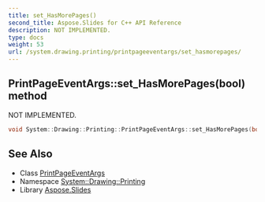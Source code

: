 ```yaml
---
title: set_HasMorePages()
second_title: Aspose.Slides for C++ API Reference
description: NOT IMPLEMENTED.
type: docs
weight: 53
url: /system.drawing.printing/printpageeventargs/set_hasmorepages/
---
```

## PrintPageEventArgs::set_HasMorePages(bool) method


NOT IMPLEMENTED.

```cpp
void System::Drawing::Printing::PrintPageEventArgs::set_HasMorePages(bool value)
```


## See Also

* Class [PrintPageEventArgs](../)
* Namespace [System::Drawing::Printing](../../)
* Library [Aspose.Slides](../../../)